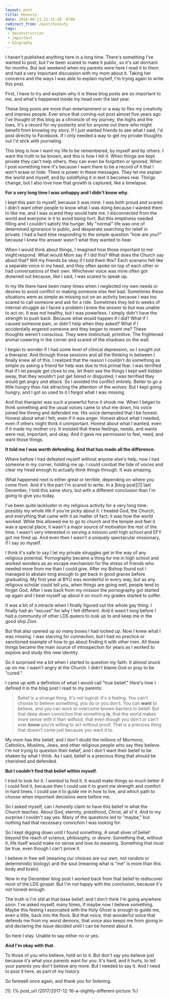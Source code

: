 ```yaml
---
layout: post
title: Honesty
date: 2018-09-11 22:31:20 -0700
redirect_from: /post/honesty
tags:
 - deconstruction
 - important
 - biography
---
```


I haven't published anything here in a long time. There's something I've wanted to post, but I've been scared to make it public, so it's sat dormant for months. But last weekend when my parents were here I read it to them and had a very important discussion with my mom about it. Taking her concerns and the ways I was able to explain myself, I'm trying again to write this post.

First, I have to try and explain why it is these blog posts are so important to me, and what's happened inside my head over the last year.

These blog posts are more than entertainment or a way to flex my creativity and impress people. Ever since that coming-out post almost five years ago I've thought of this blog as a chronicle of my journey, the highs and the lows. It's a record for my posterity and for anyone out there who might benefit from knowing my story. If I just wanted friends to see what I said, I'd post directly to Facebook. If I only needed a way to get my private thoughts out I'd stick with journaling.

This blog is how I want my life to be remembered, by myself and by others. I want the truth to be known, and this is how I tell it. When things are kept private they can't help others, they can even be forgotten or ignored. When I post something here it's because I want there to be a record of it that I won't erase or hide. There is power in these messages. They let me explain the world and myself, and by solidifying it in text it becomes real. Things change, but I also love how that growth is captured, like a timelapse.

**For a very long time I was unhappy and I didn't know why.**

I kept this pain to myself, because it was mine. I was both proud and scared. I didn't want other people to know what I was doing because I wanted them to like me, and I was scared they would hate me. I disconnected from the world and everyone in it to avoid being hurt. But this emptiness needed filling and I couldn't satisfy the hunger. My "normal" life was one of determined ignorance in public, and desperate searching for relief in private. I had a hard time responding to the simple question "how are you?" because I knew the answer wasn't what they wanted to hear.

When I would think about things, I imagined how those important to me might respond. What would Mom say if I did this? What does the Church say about that? Will my friends be okay if I told them this? Each scenario felt like a separate voice in my head, and they often spoke on top of each other or had conversations of their own. Whichever voice was mine often got drowned out because, like I said, I was scared to speak up.

In my life there have been many times when I neglected my own needs or desires to avoid conflict or making someone else feel bad. Sometimes these situations were as simple as missing out on an activity because I was too scared to call someone and ask for a ride. Sometimes they led to weeks of internal struggle as I faced a problem I knew the answer to but was unable to act on. It was not healthy, but I was powerless. I simply didn't have the strength to push back. Because what would happen if I did? What if I caused someone pain, or didn't help when they asked? What if I accidentally angered someone and they began to resent me? These thoughts weren't conscious. They were instinctual, primitive. The frightened animal cowering in the corner and scared of the shadows on the wall.

I began to wonder if I had some level of clinical depression, so I sought out a therapist. And through those sessions and all the thinking in between I finally knew all of this. I realized that the reason I couldn't do something as simple as asking a friend for help was due to this primal fear. I was terrified that if I let people get close to me, let them see the things I kept well hidden away, that they wouldn't just get bored or disgusted; I was terrified they would get angry and attack. So I avoided the conflict entirely. Better to go a little hungry than risk attracting the attention of the wolves. But I kept going hungry, and I got so used to it I forgot what I was missing.

And that therapist was such a powerful force it shook me. When I began to think something and the usual voices came to shut me down, his voice joined the throng and defended me. His voice demanded that I be honest. Honest about what I felt, even if it was anger. Honest about what I needed, even if others might think it unimportant. Honest about what I wanted, even if it made my mother cry. It insisted that these feelings, needs, and wants were real, important, and okay. And it gave me permission to feel, need, and want those things.

**It told me I was worth defending. And that has made all the difference.**

Where before I had defeated myself without anyone else's help, now I had someone in my corner, holding me up. I could combat the tide of voices and clear my head enough to actually think things through. It was amazing.

What happened next is either great or terrible, depending on where you come from. And it's the part I'm scared to write. In a [blog post][1] last December, I told this same story, but with a different conclusion than I'm going to give you today.

I've been quite lackluster in my religious activity for a very long time: possibly my whole life if you're picky about it. I treated God, the Church, and everything that came with it as matter of fact; it was how the world worked. While this allowed me to go to church and the temple and feel it was a special place, it wasn't a major source of motivation the rest of the time. I wasn't very interested in serving a mission until high school and EFY got me fired up. And even then I wasn't a uniquely spectacular missionary, if I say so myself.

I think it's safe to say I let my private struggles get in the way of any religious potential. Pornography became a thing for me in high school and worked wonders as an escape mechanism for the stress of friends who needed more from me than I could give. After my Bishop found out I managed to abstain long enough to get back in good graces before graduating. My first year at BYU was wonderful in every way, but as any religious scholar could tell you, when things are going well, people tend to forget God. After I was back from my mission the pornography got started up again and I beat myself up about it so much my grades started to suffer.

It was a bit of a miracle when I finally figured out the whole gay thing. I finally had an "excuse" for why I felt different. And it wasn't long before I had a community of other LDS queers to look up to and keep me in the good ship Zion.

But that also opened up so many boxes I had locked up. Now I knew what I was missing. I was starving for connection, but I had no practice or sanctioned example of how to go about finding it with other men. All these things became the main source of introspection for years as I worked to explore and study this new identity.

So it surprised me a bit when I started to question my faith. It almost snuck up on me. I wasn't angry at the Church. I didn't blame God or pray to be "cured."

I came up with a definition of what I would call "true belief." Here's how I defined it in the blog post I read to my parents:

> Belief is a strange thing. It's not logical: it's a feeling. You can't choose to believe something, you do or you don't. You can **want** to believe, and you can work to overcome known barriers to belief. But that deep down conviction that something **is**, that the world makes more sense with it than without, that even though you don't or can't ever **know** you're willing to act without proof. That is a precious thing that doesn't come just because you want it to.

My mom has this belief, and I don't doubt the millions of Mormons, Catholics, Muslims, Jews, and other religious people who say they believe. I'm not trying to question their belief, and I don't want their belief to be shaken by what I think. As I said, belief is a precious thing that should be cherished and defended.

**But I couldn't find that belief within myself.**

I tried to look for it. I *wanted* to find it. It would make things so much better if I could find it, because then I could use it to grant me strength and comfort in hard times. I could use it to guide me in how to live, and which path to choose when important decisions were before me.

So I asked myself, can I *honestly* claim to have this belief in what the Church teaches. About God, eternity, priesthood, Christ, all of it. And to my surprise I couldn't say yes. Many of the questions led to "maybe," but nothing had that necessary conviction I was looking for.

So I kept digging down until I found something. A small sliver of belief beyond the reach of science, philosophy, or desire. Something that, without it, life itself would make no sense and lose its meaning. Something that *must* be true, even though I can't prove it.

I believe in free will (meaning our choices are our own, not random or deterministic biology) and the soul (meaning what is "me" is more than this body and brain).

Now in my December blog post I worked back from that belief to rediscover most of the LDS gospel. But I'm not happy with the conclusion, because it's not honest enough.

The truth is I'm still at that base belief, and I don't think I'm going anywhere soon. I've asked myself, many times, if maybe now I believe something. Maybe this feeling I associated with the Holy Ghost is enough to guide me, even a little, back into the flock. But that voice, that wonderful voice that defends me from my worst demons, that voice also keeps me from giving in and declaring the issue decided until I can be honest about it.

So here I stay. Unable to say either no or yes.

**And I'm okay with that.**

To those of you who believe, hold on to it. But don't say you believe just because it's what your parents want for you. It's hard, and it hurts, to tell your parents you don't believe any more. But I needed to say it. And I need to post it here, as part of my history.

So farewell once again, and thank you for listening.

[1]: {% post_url /2017/2017-12-16-a-slightly-different-picture %}
